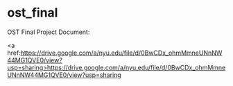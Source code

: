 ost_final
=========

OST Final Project Document: 


<a href:https://drive.google.com/a/nyu.edu/file/d/0BwCDx_ohmMmneUNnNW44MG1QVE0/view?usp=sharing>https://drive.google.com/a/nyu.edu/file/d/0BwCDx_ohmMmneUNnNW44MG1QVE0/view?usp=sharing</a>
